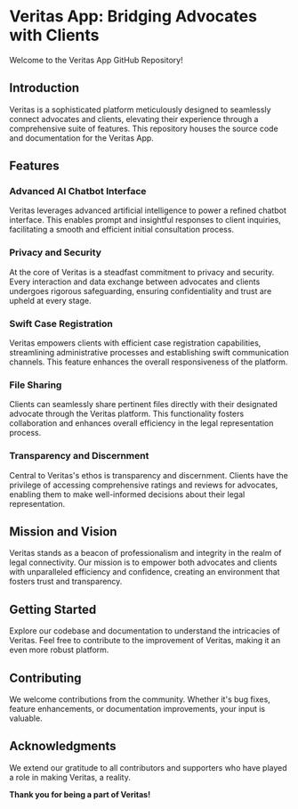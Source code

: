 # Veritas App: Bridging Advocates with Clients

Welcome to the Veritas App GitHub Repository!

## Introduction

Veritas is a sophisticated platform meticulously designed to seamlessly connect advocates and clients, elevating their experience through a comprehensive suite of features. This repository houses the source code and documentation for the Veritas App.

## Features

### Advanced AI Chatbot Interface

Veritas leverages advanced artificial intelligence to power a refined chatbot interface. This enables prompt and insightful responses to client inquiries, facilitating a smooth and efficient initial consultation process.

### Privacy and Security

At the core of Veritas is a steadfast commitment to privacy and security. Every interaction and data exchange between advocates and clients undergoes rigorous safeguarding, ensuring confidentiality and trust are upheld at every stage.

### Swift Case Registration

Veritas empowers clients with efficient case registration capabilities, streamlining administrative processes and establishing swift communication channels. This feature enhances the overall responsiveness of the platform.

### File Sharing

Clients can seamlessly share pertinent files directly with their designated advocate through the Veritas platform. This functionality fosters collaboration and enhances overall efficiency in the legal representation process.

### Transparency and Discernment

Central to Veritas's ethos is transparency and discernment. Clients have the privilege of accessing comprehensive ratings and reviews for advocates, enabling them to make well-informed decisions about their legal representation.

## Mission and Vision

Veritas stands as a beacon of professionalism and integrity in the realm of legal connectivity. Our mission is to empower both advocates and clients with unparalleled efficiency and confidence, creating an environment that fosters trust and transparency.

## Getting Started

Explore our codebase and documentation to understand the intricacies of Veritas. Feel free to contribute to the improvement of Veritas, making it an even more robust platform.

## Contributing

We welcome contributions from the community. Whether it's bug fixes, feature enhancements, or documentation improvements, your input is valuable. 
## Acknowledgments

We extend our gratitude to all contributors and supporters who have played a role in making Veritas, a reality.


**Thank you for being a part of Veritas!**
